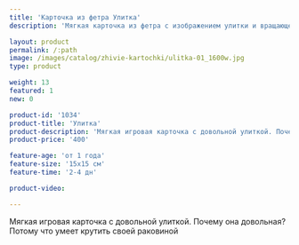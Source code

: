 ```yaml
---
title: 'Карточка из фетра Улитка'
description: 'Мягкая карточка из фетра с изображением улитки и вращающейся "ракушки"'

layout: product
permalink: /:path
image: /images/catalog/zhivie-kartochki/ulitka-01_1600w.jpg
type: product

weight: 13
featured: 1
new: 0

product-id: '1034'
product-title: 'Улитка'
product-description: 'Мягкая игровая карточка с довольной улиткой. Почему она довольная? Потому что умеет крутить своей раковиной'
product-price: '400'

feature-age: 'от 1 года'
feature-size: '15х15 см'
feature-time: '2-4 дн'

product-video: 

---
```

Мягкая игровая карточка с довольной улиткой. Почему она довольная? Потому что умеет крутить своей раковиной